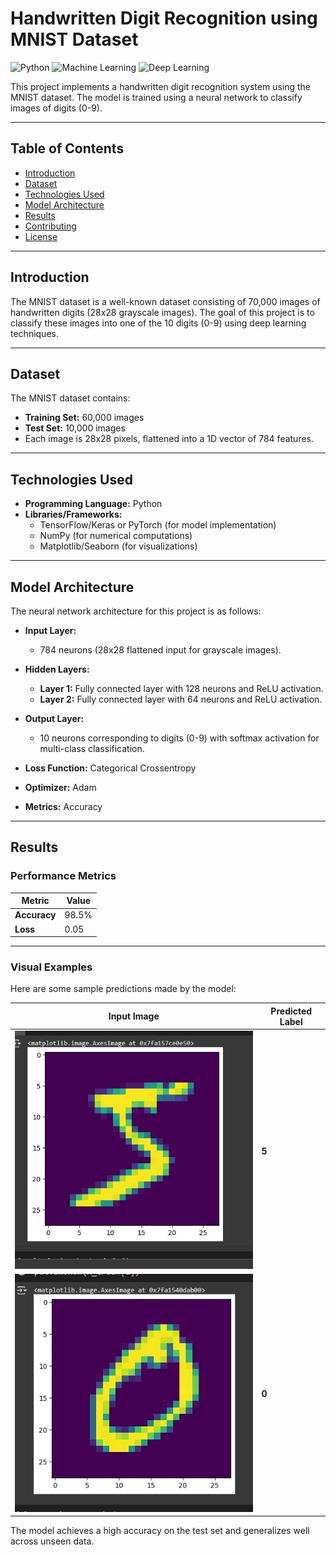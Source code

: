
# Handwritten Digit Recognition using MNIST Dataset

![Python](https://img.shields.io/badge/Python-3.x-blue) 
![Machine Learning](https://img.shields.io/badge/Machine%20Learning-Success-brightgreen) 
![Deep Learning](https://img.shields.io/badge/Deep%20Learning-Neural%20Network-orange)

This project implements a handwritten digit recognition system using the MNIST dataset. The model is trained using a neural network to classify images of digits (0-9).

---

## Table of Contents
- [Introduction](#introduction)
- [Dataset](#dataset)
- [Technologies Used](#technologies-used)
- [Model Architecture](#model-architecture)
- [Results](#results)
- [Contributing](#contributing)
- [License](#license)

---

## Introduction

The MNIST dataset is a well-known dataset consisting of 70,000 images of handwritten digits (28x28 grayscale images). The goal of this project is to classify these images into one of the 10 digits (0-9) using deep learning techniques.

---

## Dataset

The MNIST dataset contains:
- **Training Set:** 60,000 images
- **Test Set:** 10,000 images
- Each image is 28x28 pixels, flattened into a 1D vector of 784 features.


---

## Technologies Used

- **Programming Language:** Python
- **Libraries/Frameworks:**
  - TensorFlow/Keras or PyTorch (for model implementation)
  - NumPy (for numerical computations)
  - Matplotlib/Seaborn (for visualizations)

---
## Model Architecture

The neural network architecture for this project is as follows:

- **Input Layer:**
  - 784 neurons (28x28 flattened input for grayscale images).

- **Hidden Layers:**
  - **Layer 1:** Fully connected layer with 128 neurons and ReLU activation.
  - **Layer 2:** Fully connected layer with 64 neurons and ReLU activation.

- **Output Layer:**
  - 10 neurons corresponding to digits (0-9) with softmax activation for multi-class classification.

- **Loss Function:** Categorical Crossentropy  
- **Optimizer:** Adam  
- **Metrics:** Accuracy  

---

## Results

### Performance Metrics

| Metric      | Value   |
|-------------|---------|
| **Accuracy**| 98.5%   |
| **Loss**    | 0.05    |

---

### Visual Examples

Here are some sample predictions made by the model:

| Input Image       | Predicted Label |
|--------------------|-----------------|
| ![Image-1](Image-1.jpeg) | **5**          |
| ![Image-2](Image-2.jpg) | **0**          |

The model achieves a high accuracy on the test set and generalizes well across unseen data.

